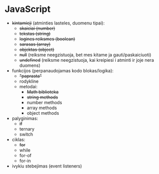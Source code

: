 # JavaScript

-   ~~kintamieji~~ (atminties lasteles, duomenu tipai):
    -   ~~skaiciai (number)~~
    -   ~~tekstas (string)~~
    -   ~~logines reiksmes (boolean)~~
    -   ~~sarasas (array)~~
    -   ~~objektas (object)~~
    -   ~~null~~ (reiksme neegzistuoja, bet mes kitame ja gauti/paskaiciuoti)
    -   ~~undefined~~ (reiksme neegzistuoja, kai kreipiesi i atminti ir joje nera duomens)
-   funkcijos (perpanaudojamas kodo blokas/logika):
    -   ~~"paprasta"~~
    -   rodykline
    -   metodai:
        -   ~~Math biblioteka~~
        -   ~~string methods~~
        -   number methods
        -   array methods
        -   object methods
-   palyginimas:
    -   ~~if~~
    -   ternary
    -   switch
-   ciklas:
    -   ~~for~~
    -   while
    -   for-of
    -   for-in
-   ivykiu stebejimas (event listeners)

